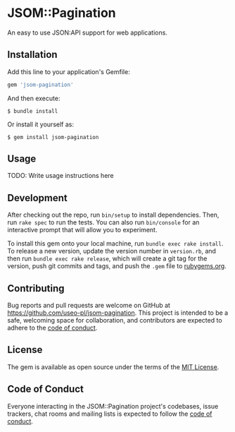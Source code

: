# JSOM::Pagination

An easy to use JSON:API support for web applications.

## Installation

Add this line to your application's Gemfile:

```ruby
gem 'jsom-pagination'
```

And then execute:

    $ bundle install

Or install it yourself as:

    $ gem install jsom-pagination

## Usage

TODO: Write usage instructions here

## Development

After checking out the repo, run `bin/setup` to install dependencies. Then, run `rake spec` to run the tests. You can also run `bin/console` for an interactive prompt that will allow you to experiment.

To install this gem onto your local machine, run `bundle exec rake install`. To release a new version, update the version number in `version.rb`, and then run `bundle exec rake release`, which will create a git tag for the version, push git commits and tags, and push the `.gem` file to [rubygems.org](https://rubygems.org).

## Contributing

Bug reports and pull requests are welcome on GitHub at https://github.com/useo-pl/jsom-pagination. This project is intended to be a safe, welcoming space for collaboration, and contributors are expected to adhere to the [code of conduct](https://github.com/useo-pl/jsom-pagination/blob/master/CODE_OF_CONDUCT.md).


## License

The gem is available as open source under the terms of the [MIT License](https://opensource.org/licenses/MIT).

## Code of Conduct

Everyone interacting in the JSOM::Pagination project's codebases, issue trackers, chat rooms and mailing lists is expected to follow the [code of conduct](https://github.com/useo-pl/jsom-pagination/blob/master/CODE_OF_CONDUCT.md).
